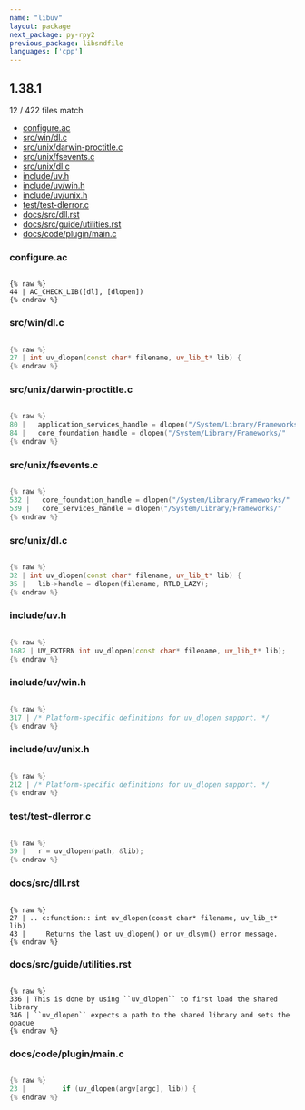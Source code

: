```yaml
---
name: "libuv"
layout: package
next_package: py-rpy2
previous_package: libsndfile
languages: ['cpp']
---
```

## 1.38.1
12 / 422 files match

 - [configure.ac](#configureac)
 - [src/win/dl.c](#srcwindlc)
 - [src/unix/darwin-proctitle.c](#srcunixdarwin-proctitlec)
 - [src/unix/fsevents.c](#srcunixfseventsc)
 - [src/unix/dl.c](#srcunixdlc)
 - [include/uv.h](#includeuvh)
 - [include/uv/win.h](#includeuvwinh)
 - [include/uv/unix.h](#includeuvunixh)
 - [test/test-dlerror.c](#testtest-dlerrorc)
 - [docs/src/dll.rst](#docssrcdllrst)
 - [docs/src/guide/utilities.rst](#docssrcguideutilitiesrst)
 - [docs/code/plugin/main.c](#docscodepluginmainc)

### configure.ac

```

{% raw %}
44 | AC_CHECK_LIB([dl], [dlopen])
{% endraw %}

```
### src/win/dl.c

```cpp

{% raw %}
27 | int uv_dlopen(const char* filename, uv_lib_t* lib) {
{% endraw %}

```
### src/unix/darwin-proctitle.c

```cpp

{% raw %}
80 |   application_services_handle = dlopen("/System/Library/Frameworks/"
84 |   core_foundation_handle = dlopen("/System/Library/Frameworks/"
{% endraw %}

```
### src/unix/fsevents.c

```cpp

{% raw %}
532 |   core_foundation_handle = dlopen("/System/Library/Frameworks/"
539 |   core_services_handle = dlopen("/System/Library/Frameworks/"
{% endraw %}

```
### src/unix/dl.c

```cpp

{% raw %}
32 | int uv_dlopen(const char* filename, uv_lib_t* lib) {
35 |   lib->handle = dlopen(filename, RTLD_LAZY);
{% endraw %}

```
### include/uv.h

```cpp

{% raw %}
1682 | UV_EXTERN int uv_dlopen(const char* filename, uv_lib_t* lib);
{% endraw %}

```
### include/uv/win.h

```cpp

{% raw %}
317 | /* Platform-specific definitions for uv_dlopen support. */
{% endraw %}

```
### include/uv/unix.h

```cpp

{% raw %}
212 | /* Platform-specific definitions for uv_dlopen support. */
{% endraw %}

```
### test/test-dlerror.c

```cpp

{% raw %}
39 |   r = uv_dlopen(path, &lib);
{% endraw %}

```
### docs/src/dll.rst

```

{% raw %}
27 | .. c:function:: int uv_dlopen(const char* filename, uv_lib_t* lib)
43 |     Returns the last uv_dlopen() or uv_dlsym() error message.
{% endraw %}

```
### docs/src/guide/utilities.rst

```

{% raw %}
336 | This is done by using ``uv_dlopen`` to first load the shared library
346 | ``uv_dlopen`` expects a path to the shared library and sets the opaque
{% endraw %}

```
### docs/code/plugin/main.c

```cpp

{% raw %}
23 |         if (uv_dlopen(argv[argc], lib)) {
{% endraw %}

```